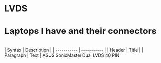 # LVDS

# Laptops I have and their connectors
<br>
| Syntax      | Description |
| ----------- | ----------- |
| Header      | Title       |
| Paragraph   | Text        |
ASUS           SonicMaster              Dual LVDS 40 PIN
